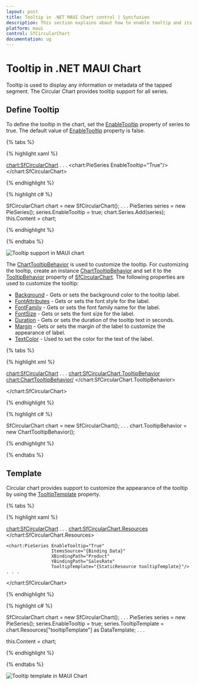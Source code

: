 ```yaml
---
layout: post
title: Tooltip in .NET MAUI Chart control | Syncfusion
description: This section explains about how to enable tooltip and its customization in Syncfusion .NET MAUI Chart (SfCircularChart) control
platform: maui
control: SfCircularChart
documentation: ug
---
```


# Tooltip in .NET MAUI Chart

Tooltip is used to display any information or metadata of the tapped segment. The Circular Chart provides tooltip support for all series. 

## Define Tooltip

To define the tooltip in the chart, set the [EnableTooltip](https://help.syncfusion.com/cr/maui/Syncfusion.Maui.Charts.ChartSeries.html#Syncfusion_Maui_Charts_ChartSeries_EnableTooltip) property of series to true. The default value of [EnableTooltip](https://help.syncfusion.com/cr/maui/Syncfusion.Maui.Charts.ChartSeries.html#Syncfusion_Maui_Charts_ChartSeries_EnableTooltip) property is false.

{% tabs %}

{% highlight xaml %}

<chart:SfCircularChart>
. . .
    <chart:PieSeries EnableTooltip="True"/>   
</chart:SfCircularChart>

{% endhighlight %}

{% highlight c# %}

SfCircularChart chart = new SfCircularChart();
. . .
PieSeries series = new PieSeries();
series.EnableTooltip = true;
chart.Series.Add(series);
this.Content = chart;

{% endhighlight %}

{% endtabs %}

![Tooltip support in MAUI chart](Tooltip_images/maui_chart_tooltip.png)

The [ChartTooltipBehavior](https://help.syncfusion.com/cr/maui/Syncfusion.Maui.Charts.ChartTooltipBehavior.html) is used to customize the tooltip. For customizing the tooltip, create an instance [ChartTooltipBehavior](https://help.syncfusion.com/cr/maui/Syncfusion.Maui.Charts.ChartTooltipBehavior.html) and set it to the [TooltipBehavior](https://help.syncfusion.com/cr/maui/Syncfusion.Maui.Charts.ChartBase.html#Syncfusion_Maui_Charts_ChartBase_TooltipBehavior) property of [SfCircularChart](https://help.syncfusion.com/cr/maui/Syncfusion.Maui.Charts.SfCircularChart.html). The following properties are used to customize the tooltip:

* [Background](https://help.syncfusion.com/cr/maui/Syncfusion.Maui.Charts.ChartTooltipBehavior.html#Syncfusion_Maui_Charts_ChartTooltipBehavior_Background) - Gets or sets the background color to the tooltip label.
* [FontAttributes](https://help.syncfusion.com/cr/maui/Syncfusion.Maui.Charts.ChartTooltipBehavior.html#Syncfusion_Maui_Charts_ChartTooltipBehavior_FontAttributes) - Gets or sets the font style for the label.
* [FontFamily](https://help.syncfusion.com/cr/maui/Syncfusion.Maui.Charts.ChartTooltipBehavior.html#Syncfusion_Maui_Charts_ChartTooltipBehavior_FontFamily) - Gets or sets the font family name for the label.
* [FontSize](https://help.syncfusion.com/cr/maui/Syncfusion.Maui.Charts.ChartTooltipBehavior.html#Syncfusion_Maui_Charts_ChartTooltipBehavior_FontSize) - Gets or sets the font size for the label.
* [Duration](https://help.syncfusion.com/cr/maui/Syncfusion.Maui.Charts.ChartTooltipBehavior.html#Syncfusion_Maui_Charts_ChartTooltipBehavior_Duration) - Gets or sets the duration of the tooltip text in seconds.
* [Margin](https://help.syncfusion.com/cr/maui/Syncfusion.Maui.Charts.ChartTooltipBehavior.html#Syncfusion_Maui_Charts_ChartTooltipBehavior_Margin) - Gets or sets the margin of the label to customize the appearance of label.
* [TextColor](https://help.syncfusion.com/cr/maui/Syncfusion.Maui.Charts.ChartTooltipBehavior.html#Syncfusion_Maui_Charts_ChartTooltipBehavior_TextColor) - Used to set the color for the text of the label.

{% tabs %}

{% highlight xml %}

<chart:SfCircularChart>
. . .
<chart:SfCircularChart.TooltipBehavior>
    <chart:ChartTooltipBehavior/>
</chart:SfCircularChart.TooltipBehavior>

</chart:SfCircularChart>

{% endhighlight %}

{% highlight c# %}

SfCircularChart chart = new SfCircularChart();
. . .
chart.TooltipBehavior = new ChartTooltipBehavior();

{% endhighlight %}

{% endtabs %}

## Template

Circular chart provides support to customize the appearance of the tooltip by using the [TooltipTemplate](https://help.syncfusion.com/cr/maui/Syncfusion.Maui.Charts.ChartSeries.html#Syncfusion_Maui_Charts_ChartSeries_TooltipTemplate) property.

{% tabs %}

{% highlight xaml %}

<chart:SfCircularChart>
    . . .
    <chart:SfCircularChart.Resources>
        <DataTemplate x:Key="tooltipTemplate">
            <StackLayout Orientation="Horizontal">
				<Label Text="{Binding Item.Product}"
					TextColor="Black"
					FontAttributes="Bold"
					FontSize="12"
					HorizontalOptions="Center"
					VerticalOptions="Center"/>
				<Label Text=" : " 
					TextColor="Black"
					FontAttributes="Bold"
					FontSize="12"
					HorizontalOptions="Center"
					VerticalOptions="Center"/>
                <Label Text="{Binding Item.SalesRate}"
					TextColor="Black"
					FontAttributes="Bold"
					FontSize="12"
					HorizontalOptions="Center"
					VerticalOptions="Center"/>
            </StackLayout>
        </DataTemplate>
    </chart:SfCircularChart.Resources>

    <chart:PieSeries EnableTooltip="True"
					 ItemsSource="{Binding Data}" 
					 XBindingPath="Product" 
					 YBindingPath="SalesRate"
					 TooltipTemplate="{StaticResource tooltipTemplate}"/>
    . . .
</chart:SfCircularChart>

{% endhighlight %}

{% highlight c# %}

SfCircularChart chart = new SfCircularChart();
. . .
PieSeries series = new PieSeries();
series.EnableTooltip = true;
series.TooltipTemplate = chart.Resources["tooltipTemplate"] as DataTemplate;
. . .     

this.Content = chart;

{% endhighlight %}

{% endtabs %}

![Tooltip template in MAUI Chart](Tooltip_images/maui_chart_tooltip_customization.png)